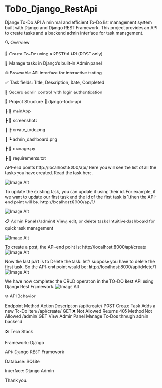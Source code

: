 # ToDo_Django_RestApi
Django To-Do API
A minimal and efficient To-Do list management system built with Django and Django REST Framework.
This project provides an API to create tasks and a backend admin interface for task management.

🔍 Overview


📌 Create To-Do using a RESTful API (POST only)

📂 Manage tasks in Django’s built-in Admin panel

🌐 Browsable API interface for interactive testing

✅ Task fields: Title, Description, Date, Completed

🔐 Secure admin control with login authentication



🧩 Project Structure 
📁 django-todo-api

 ┣ 📁 mainApp
 
 ┣ 📁 screenshots
 
 ┃ ┣ create_todo.png
 
 ┃ ┗ admin_dashboard.png
 
 ┣ 📄 manage.py
 
 ┣ 📄 requirements.txt



API-end points
http://localhost:8000/api/
Here you will see the list of all the tasks you have created. Read the task here.


![Image Alt](https://github.com/Nikhitha999-nikki/ToDo_Django_RestApi/blob/3c24522786f2c2cd1d9d3e6e7ae6f4135f3eef2c/List%20To%20Do%20%E2%80%93%20Django%20REST%20framework%20-%20Google%20Chrome%207_26_2025%209_12_25%20AM.png)

To update the existing task, you can update it using their id. For example, if we want to update our first task and the id of the first task is 1.then the API-end point will be.
http://localhost:8000/api/1/


![Image Alt](https://github.com/Nikhitha999-nikki/ToDo_Django_RestApi/blob/3c24522786f2c2cd1d9d3e6e7ae6f4135f3eef2c/List%20To%20Do%20%E2%80%93%20Django%20REST%20framework%20-%20Google%20Chrome%207_26_2025%209_19_49%20AM.png)


📋 Admin Panel (/admin/)
View, edit, or delete tasks
Intuitive dashboard for quick task management

 
![Image Alt](https://github.com/Nikhitha999-nikki/ToDo_Django_RestApi/blob/4ca86750efa70a4463acc717f1db7dc63eef234a/List%20To%20Do%20%E2%80%93%20Django%20REST%20framework%20-%20Google%20Chrome%207_26_2025%209_15_00%20AM.png)



To create a post, the API-end point is: http://localhost:8000/api/create
![Image Alt](https://github.com/Nikhitha999-nikki/ToDo_Django_RestApi/blob/3c24522786f2c2cd1d9d3e6e7ae6f4135f3eef2c/List%20To%20Do%20%E2%80%93%20Django%20REST%20framework%20-%20Google%20Chrome%207_26_2025%209_20_17%20AM.png)



Now the last part is to Delete the task. let’s suppose you have to delete the first task. So the API-end point would be: http://localhost:8000/api/delete/1
![Image Alt](https://github.com/Nikhitha999-nikki/ToDo_Django_RestApi/blob/3c24522786f2c2cd1d9d3e6e7ae6f4135f3eef2c/List%20To%20Do%20%E2%80%93%20Django%20REST%20framework%20-%20Google%20Chrome%207_26_2025%209_22_29%20AM.png)



We have now completed the CRUD operation in the TO-DO Rest API using Django Rest Framework.
![Image Alt](https://github.com/Nikhitha999-nikki/ToDo_Django_RestApi/blob/4ca86750efa70a4463acc717f1db7dc63eef234a/List%20To%20Do%20%E2%80%93%20Django%20REST%20framework%20-%20Google%20Chrome%207_26_2025%209_21_23%20AM.png)



🌐 API Behavior


  Endpoint	    Method	         Action	     Description
/api/create/	   POST	   Create Task	       Adds a new To-Do item
/api/create/	   GET	  ❌ Not Allowed	     Returns 405 Method Not Allowed
/admin/	         GET	   View Admin Panel	   Manage To-Dos through admin backend



🛠 Tech Stack


Framework: Django


API: Django REST Framework


Database: SQLite


Interface:  Django Admin


Thank you.
